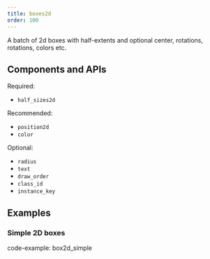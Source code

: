 ```yaml
---
title: boxes2d
order: 100
---
```


A batch of 2d boxes with half-extents and optional center, rotations, rotations, colors etc.

## Components and APIs

Required:
* `half_sizes2d`

Recommended:
* `position2d`
* `color`

Optional:
* `radius`
* `text`
* `draw_order`
* `class_id`
* `instance_key`

## Examples

### Simple 2D boxes

code-example: box2d_simple


